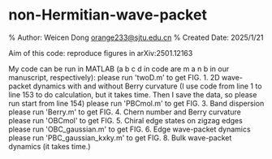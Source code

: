 # non-Hermitian-wave-packet

% Author: Weicen Dong <orange233@sjtu.edu.cn>
% Created Date: 2025/1/21

Aim of this code: reproduce figures in arXiv:2501.12163

My code can be run in MATLAB (a b c d in code are m a n b in our manuscript, respectively):
please run 'twoD.m' to get FIG. 1. 2D wave-packet dynamics with and without Berry curvature (I use code from line 1 to line 153 to do calculation, but it takes time. Then I save the data, so please run start from line 154)
please run 'PBCmol.m' to get FIG. 3. Band dispersion 
please run 'Berry.m' to get FIG. 4. Chern number and Berry curvature
please run 'OBCmol' to get FIG. 5. Chiral edge states on zigzag edges
please run 'OBC_gaussian.m' to get FIG. 6. Edge wave-packet dynamics
please run 'PBC_gaussian_kxky.m' to get FIG. 8. Bulk wave-packet dynamics (it takes time.)
